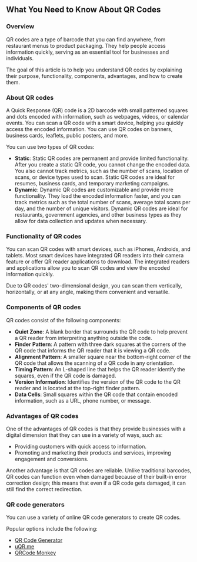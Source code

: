 ## What You Need to Know About QR Codes

### Overview

QR codes are a type of barcode that you can find anywhere, from restaurant menus to product packaging. They help people access information quickly, serving as an essential tool for businesses and individuals. 

The goal of this article is to help you understand QR codes by explaining their purpose, functionality, components, advantages, and how to create them.

### About QR codes

A Quick Response (QR) code is a 2D barcode with small patterned squares and dots encoded with information, such as webpages, videos, or calendar events. You can scan a QR code with a smart device, helping you quickly access the encoded information. You can use QR codes on banners, business cards, leaflets, public posters, and more.

You can use two types of QR codes: 

* **Static**: Static QR codes are permanent and provide limited functionality. After you create a static QR code, you cannot change the encoded data. You also cannot track metrics, such as the number of scans, location of scans, or device types used to scan. Static QR codes are ideal for resumes, business cards, and temporary marketing campaigns.
* **Dynamic**: Dynamic QR codes are customizable and provide more functionality. They load the encoded information faster, and you can track metrics such as the total number of scans, average total scans per day, and the number of unique visitors. Dynamic QR codes are ideal for restaurants, government agencies, and other business types as they allow for data collection and updates when necessary.

### Functionality of QR codes

You can scan QR codes with smart devices, such as iPhones, Androids, and tablets. Most smart devices have integrated QR readers into their camera feature or offer QR reader applications to download. The integrated readers and applications allow you to scan QR codes and view the encoded information quickly. 

Due to QR codes' two-dimensional design, you can scan them vertically, horizontally, or at any angle, making them convenient and versatile.

### Components of QR codes

QR codes consist of the following components:

* **Quiet Zone**: A blank border that surrounds the QR code to help prevent a QR reader from interpreting anything outside the code.
* **Finder** **Pattern**: A pattern with three dark squares at the corners of the QR code that informs the QR reader that it is viewing a QR code.
* **Alignment Pattern**: A smaller square near the bottom-right corner of the QR code that allows the scanning of a QR code in any orientation.
* **Timing Pattern**: An L-shaped line that helps the QR reader identify the squares, even if the QR code is damaged.
* **Version Information**: Identifies the version of the QR code to the QR reader and is located at the top-right finder pattern.
* **Data Cells**: Small squares within the QR code that contain encoded information, such as a URL, phone number, or message.

### Advantages of QR codes

One of the advantages of QR codes is that they provide businesses with a digital dimension that they can use in a variety of ways, such as:

* Providing customers with quick access to information.
* Promoting and marketing their products and services, improving engagement and conversions.

Another advantage is that QR codes are reliable. Unlike traditional barcodes, QR codes can function even when damaged because of their built-in error correction design; this means that even if a QR code gets damaged, it can still find the correct redirection.

### QR code generators

You can use a variety of online QR code generators to create QR codes.

Popular options include the following:

* [QR Code Generator](https://www.qr-code-generator.com/free-generator/?ut_source=google_c&ut_medium=cpc&ut_campaign=en_top_kw&ut_content=qr_generator_exact&ut_term=qr-code-generator_e&gclid=CjwKCAjw64eJBhAGEiwABr9o2Ht7ItP5pRaUY_fKvDI8rsxygzlbRd1ysPqUHXOnv4rWOlY3JJesbBoCXOQQAvD_BwE)
* [uQR.me](https://uqr.me/qr-code-generator/?ut_medium=cpc&ut_source=google&ut_campaign=2020-first&ut_term=qr-code-generator&ut_content=en&utm_term=qr-code-generator&utm_campaign=US+Campaigns&utm_source=adwords&utm_medium=ppc&hsa_acc=9523064648&hsa_cam=11226472739&hsa_grp=109303395039&hsa_ad=468751604145&hsa_src=g&hsa_tgt=kwd-374425108492&hsa_kw=qr-code-generator&hsa_mt=e&hsa_net=adwords&hsa_ver=3&gclid=CjwKCAjw64eJBhAGEiwABr9o2AbZwwS4iE1Kk6oyySe__lRpLmjmqEVuLgSJCBT9pWoIidPnhH2OVRoC3xkQAvD_BwE)
* [QRCode Monkey](https://www.qrcode-monkey.com/)
